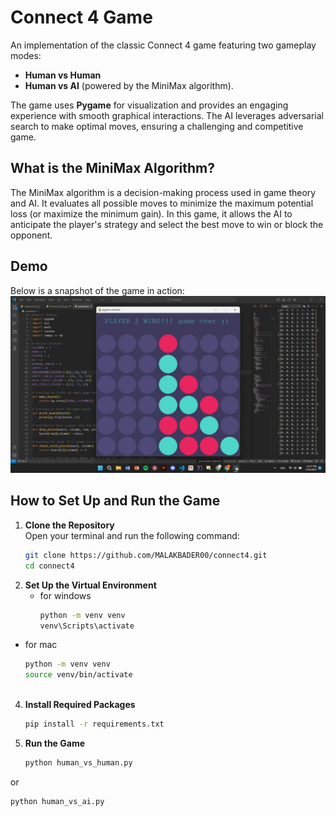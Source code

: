 # Connect 4 Game

An implementation of the classic Connect 4 game featuring two gameplay modes:  
- **Human vs Human**  
- **Human vs AI** (powered by the MiniMax algorithm).  

The game uses **Pygame** for visualization and provides an engaging experience with smooth graphical interactions. The AI leverages adversarial search to make optimal moves, ensuring a challenging and competitive game.

## What is the MiniMax Algorithm?  
The MiniMax algorithm is a decision-making process used in game theory and AI. It evaluates all possible moves to minimize the maximum potential loss (or maximize the minimum gain). In this game, it allows the AI to anticipate the player's strategy and select the best move to win or block the opponent.


## Demo  
Below is a snapshot of the game in action:  
![Connect 4 Demo](pic.jpg)  

## How to Set Up and Run the Game

1. **Clone the Repository**  
   Open your terminal and run the following command:  
   ```bash
   git clone https://github.com/MALAKBADER00/connect4.git
   cd connect4

2. **Set Up the Virtual Environment**
   - for windows
     ```bash
     python -m venv venv
     venv\Scripts\activate
  - for mac
    ```bash
    python -m venv venv
    source venv/bin/activate
   

4. **Install Required Packages**
   ```bash
   pip install -r requirements.txt
   

6. **Run the Game**
   ```bash
   python human_vs_human.py
  or 
  ```bash
  python human_vs_ai.py
